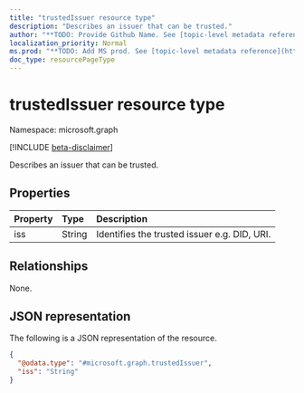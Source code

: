 ```yaml
---
title: "trustedIssuer resource type"
description: "Describes an issuer that can be trusted."
author: "**TODO: Provide Github Name. See [topic-level metadata reference](https://msgo.azurewebsites.net/add/document/guidelines/metadata.html#topic-level-metadata)**"
localization_priority: Normal
ms.prod: "**TODO: Add MS prod. See [topic-level metadata reference](https://msgo.azurewebsites.net/add/document/guidelines/metadata.html#topic-level-metadata)**"
doc_type: resourcePageType
---
```


# trustedIssuer resource type

Namespace: microsoft.graph

[!INCLUDE [beta-disclaimer](../../includes/beta-disclaimer.md)]

Describes an issuer that can be trusted.

## Properties
|Property|Type|Description|
|:---|:---|:---|
|iss|String|Identifies the trusted issuer e.g. DID, URI.|

## Relationships
None.

## JSON representation
The following is a JSON representation of the resource.
<!-- {
  "blockType": "resource",
  "@odata.type": "microsoft.graph.trustedIssuer"
}
-->
``` json
{
  "@odata.type": "#microsoft.graph.trustedIssuer",
  "iss": "String"
}
```

